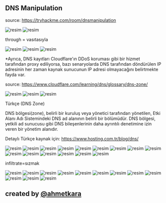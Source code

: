 

## DNS Manipulation

source: https://tryhackme.com/room/dnsmanipulation

![resim](https://user-images.githubusercontent.com/18248422/175767109-ccc894dd-8cf7-4972-8c10-c833602ce1a7.png)
![resim](https://user-images.githubusercontent.com/18248422/175767114-7dac8960-5025-4e9a-aad4-9d74f5678adb.png)

through = vasıtasıyla

![resim](https://user-images.githubusercontent.com/18248422/175767116-d3a69f22-8a57-4340-ae79-2c12fd1521c0.png)
![resim](https://user-images.githubusercontent.com/18248422/175767123-c5583090-e5f5-4cc5-8be7-31a7c64a857a.png)
![resim](https://user-images.githubusercontent.com/18248422/175767131-08aa53b4-b0e9-4951-b700-8156d2b49cc6.png)

*Ayrıca, DNS kayıtları  Cloudflare'ın DDoS koruması gibi bir hizmet tarafından proxy ediliyorsa,  bazı senaryolarda DNS tarafından döndürülen IP adresinin her zaman  kaynak sunucunun IP adresi olmayacağını belirtmekte fayda var. 

source: https://www.cloudflare.com/learning/dns/glossary/dns-zone/

![resim](https://user-images.githubusercontent.com/18248422/175767144-2665195c-35f7-4254-83a5-d2ac2297e628.png)
![resim](https://user-images.githubusercontent.com/18248422/175767148-a0e21006-4746-4445-8089-a5303d807b7c.png)
![resim](https://user-images.githubusercontent.com/18248422/175767154-eeb9e2e6-bfde-4fd5-834e-c76bae66ca56.png)

Türkçe (DNS Zone)

  DNS bölgesi(zone), belirli bir kuruluş veya yönetici tarafından  yönetilen, Etki Alanı Adı Sistemindeki DNS ad alanının belirli bir  bölümüdür. DNS bölgesi, yetkili ad sunucusu gibi DNS bileşenlerinin daha  ayrıntılı denetimine izin veren bir yönetim alanıdır.
  
  Detaylı Türkçe kaynak için: https://www.hosting.com.tr/blog/dns/
  
![resim](https://user-images.githubusercontent.com/18248422/175767163-988c80a2-6aef-45f0-8cb9-67d9265632fd.png)
![resim](https://user-images.githubusercontent.com/18248422/175767168-448a4432-9682-495c-98b8-0e6c2c9eec91.png)
![resim](https://user-images.githubusercontent.com/18248422/175767174-4bd4d35b-eaa3-4cb8-aba6-a8c8ea0b830f.png)
![resim](https://user-images.githubusercontent.com/18248422/175767176-bcdf6410-b7b3-493e-afb8-0d41b186276f.png)
![resim](https://user-images.githubusercontent.com/18248422/175767178-2ff35ff9-0ff1-45e4-b584-36bd19059be0.png)
![resim](https://user-images.githubusercontent.com/18248422/175767180-a0aa2a30-06b0-4f48-a2a7-46c653f030a5.png)
![resim](https://user-images.githubusercontent.com/18248422/175767183-606535af-b88b-482e-8371-c808a8549b2f.png)
![resim](https://user-images.githubusercontent.com/18248422/175767186-0a6a510a-4c60-424f-b04f-9347a2ff2100.png)
![resim](https://user-images.githubusercontent.com/18248422/175767190-8f7c6e87-d998-4c4c-bcd8-366e551eafd1.png)
![resim](https://user-images.githubusercontent.com/18248422/175767194-81e70d85-dd2b-4918-9745-41241c1e0519.png)
![resim](https://user-images.githubusercontent.com/18248422/175767198-68fc6466-812c-42e8-8707-2d9576402837.png)
![resim](https://user-images.githubusercontent.com/18248422/175767201-bbd6ef61-4241-4ef2-ae03-8292edc13436.png)
![resim](https://user-images.githubusercontent.com/18248422/175767203-0ce723b8-8d04-4f89-a35a-9ec884245661.png)
![resim](https://user-images.githubusercontent.com/18248422/175767207-a14d9406-a286-4b9a-8de6-b803668de71d.png)
![resim](https://user-images.githubusercontent.com/18248422/175767211-f0504cd2-f39b-4d26-970b-fc4d0b48995b.png)
  
  infiltrate=sızmak

![resim](https://user-images.githubusercontent.com/18248422/175767224-0bb74c65-2cec-4b3b-a56d-6613c4fa5199.png)
![resim](https://user-images.githubusercontent.com/18248422/175767227-b2936504-c611-400f-800a-0667f874f0b5.png)
![resim](https://user-images.githubusercontent.com/18248422/175767228-c566ee08-5e32-4972-b6a7-8cfc06bea2d8.png)
![resim](https://user-images.githubusercontent.com/18248422/175767232-2db33548-4520-44cf-aeae-db30d4737aa6.png)
![resim](https://user-images.githubusercontent.com/18248422/175767235-57ddfac4-22af-47d8-aec2-aa38b254c73a.png)
![resim](https://user-images.githubusercontent.com/18248422/175767236-ca406c4f-23b1-44ff-89c0-15de6b8bbf15.png)
![resim](https://user-images.githubusercontent.com/18248422/175767239-95c47286-c026-4e5a-a3a3-92b762c56eb4.png)
![resim](https://user-images.githubusercontent.com/18248422/175767241-fb1876f5-8831-4248-92a8-7b40b866539f.png)
![resim](https://user-images.githubusercontent.com/18248422/175767246-a4449c91-51da-47fa-9237-07144177931c.png)
![resim](https://user-images.githubusercontent.com/18248422/175767250-067e1bf6-e32b-448c-8fbf-eb8543694ce4.png)
![resim](https://user-images.githubusercontent.com/18248422/175767253-141e8463-70ac-4c5a-8a5f-4e539e184f84.png)
![resim](https://user-images.githubusercontent.com/18248422/175767257-fea147c4-8547-44a4-858c-fdc6a54606db.png)

## created by [@ahmetkara](https://github.com/ahmetQara)
  
  
  
  
  
  
  
  
  
  
  
  

